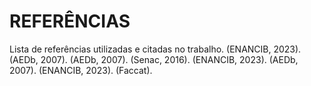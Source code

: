 # REFERÊNCIAS

Lista de referências utilizadas e citadas no trabalho.
(ENANCIB, 2023). (AEDb, 2007). (AEDb, 2007). (Senac, 2016). (ENANCIB, 2023). (AEDb, 2007). (ENANCIB, 2023). (Faccat).
